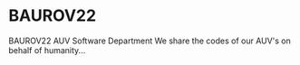 # BAUROV22
BAUROV22 AUV Software Department
We share the codes of our AUV's on behalf of humanity... 

